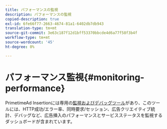```yaml
---
title: パフォーマンスの監視
description: パフォーマンスの監視
copied-description: true
exl-id: 6fe66f77-2663-4674-81a1-6402db7db943
translation-type: tm+mt
source-git-commit: 3e63c187f12d1bff53370bbcde4d6a77f58f3b4f
workflow-type: tm+mt
source-wordcount: '45'
ht-degree: 0%

---
```


# パフォーマンス監視{#monitoring-performance}

PrimetimeAd Insertionには専用の[監視およびデバッグツール](https://ssai.console.primetime.adobe.com/)があり、このツールには、HTTP成功/エラー率、同時要求/セッション、広告クリエイティブ統計、デバッグなど、広告挿入のパフォーマンスとサービスステータスを監視するダッシュボードが含まれています。
